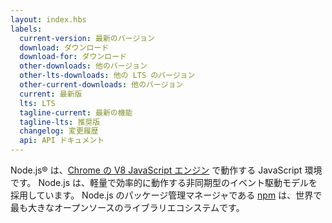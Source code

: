 ```yaml
---
layout: index.hbs
labels:
  current-version: 最新のバージョン
  download: ダウンロード
  download-for: ダウンロード
  other-downloads: 他のバージョン
  other-lts-downloads: 他の LTS のバージョン
  other-current-downloads: 他のバージョン
  current: 最新版
  lts: LTS
  tagline-current: 最新の機能
  tagline-lts: 推奨版
  changelog: 変更履歴
  api: API ドキュメント
---
```


Node.js® は、[Chrome の V8 JavaScript エンジン](https://developers.google.com/v8/) で動作する JavaScript 環境です。
Node.js は、軽量で効率的に動作する非同期型のイベント駆動モデルを採用しています。 Node.js のパッケージ管理マネージャである [npm](https://www.npmjs.com/) は、世界で最も大きなオープンソースのライブラリエコシステムです。

